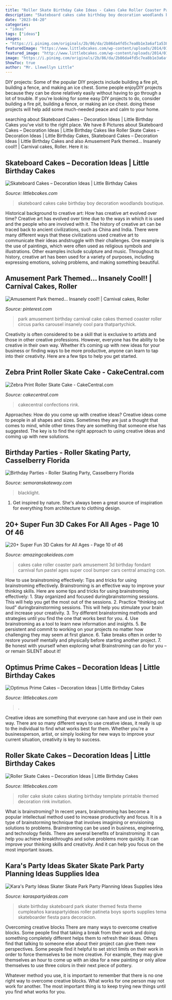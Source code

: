 ```yaml
---
title: "Roller Skate Birthday Cake Ideas - Cakes Cake Roller Coaster Park Amusement 3d Birthday Fondant Carnival Fun Pastel Ages Super Cool Bumper Cars Central Amazing Con"
description: "Skateboard cakes cake birthday boy decoration woodlands boutique"
date: "2023-04-20"
categories:
- "ideas"
tags: ["ideas"]
images:
- "https://i.pinimg.com/originals/2b/86/da/2b86da4fd5c7ea8b1e3a6af1a5387d0d.jpg"
featuredImage: "https://www.littlebcakes.com/wp-content/uploads/2014/01/Optimus-Prime-Cakes.jpg"
featured_image: "http://www.littlebcakes.com/wp-content/uploads/2014/01/Skateboard-Cakes-Ideas.jpg"
image: "https://i.pinimg.com/originals/2b/86/da/2b86da4fd5c7ea8b1e3a6af1a5387d0d.jpg"
ShowToc: true
author: "Mr. Llewellyn Little"
---
```



DIY projects: Some of the popular DIY projects include building a fire pit, building a fence, and making an ice chest.
Some people enjoyDIY projects because they can be done relatively easily without having to go through a lot of trouble. If you're looking for some easy DIY projects to do, consider building a fire pit, building a fence, or making an ice chest. doing these projects will help add some much-needed peace and calm to your home.

	

		
searching about Skateboard Cakes – Decoration Ideas | Little Birthday Cakes you've visit to the right place. We have 8 Pictures about Skateboard Cakes – Decoration Ideas | Little Birthday Cakes like Roller Skate Cakes – Decoration Ideas | Little Birthday Cakes, Skateboard Cakes – Decoration Ideas | Little Birthday Cakes and also Amusement Park themed... Insanely cool!! | Carnival cakes, Roller. Here it is:
		
    
## Skateboard Cakes – Decoration Ideas | Little Birthday Cakes

<img loading=lazy src="http://www.littlebcakes.com/wp-content/uploads/2014/01/Skateboard-Cakes-Ideas.jpg" onerror="this.onerror=null;this.src='https://tse1.mm.bing.net/th?id=OIP.4n6Yks5GaHOhHH7jilTynQHaFj&amp;pid=15.1';" alt="Skateboard Cakes – Decoration Ideas | Little Birthday Cakes">

_Source: littlebcakes.com_

>skateboard cakes cake birthday boy decoration woodlands boutique. 

	

Historical background to creative art: How has creative art evolved over time?
Creative art has evolved over time due to the ways in which it is used and the people who are involved with it. The history of creative art can be traced back to ancient civilizations, such as China and India. There were many different ways that these civilizations used creative art to communicate their ideas andstruggle with their challenges. One example is the use of paintings, which were often used as religious symbols and illustrations. Other examples include sculpture and music. Throughout its history, creative art has been used for a variety of purposes, including expressing emotions, solving problems, and making something beautiful.

    
## Amusement Park Themed... Insanely Cool!! | Carnival Cakes, Roller

<img loading=lazy src="https://i.pinimg.com/originals/2b/86/da/2b86da4fd5c7ea8b1e3a6af1a5387d0d.jpg" onerror="this.onerror=null;this.src='https://tse4.mm.bing.net/th?id=OIP.E8k3lKMUn3S8d5EnaPI2-QHaKC&amp;pid=15.1';" alt="Amusement Park themed... Insanely cool!! | Carnival cakes, Roller">

_Source: pinterest.com_

>park amusement birthday carnival cake cakes themed coaster roller circus parks carousel insanely cool para thatpartychick. 

	

Creativity is often considered to be a skill that is exclusive to artists and those in other creative professions. However, everyone has the ability to be creative in their own way. Whether it’s coming up with new ideas for your business or finding ways to be more productive, anyone can learn to tap into their creativity. Here are a few tips to help you get started.

    
## Zebra Print Roller Skate Cake - CakeCentral.com

<img loading=lazy src="https://cdn001.cakecentral.com/gallery/2015/03/900_859087Y0LF_zebra-print-roller-skate-cake.jpg" onerror="this.onerror=null;this.src='https://tse3.mm.bing.net/th?id=OIP.W6Wj_K3XPCoZcAB7bnD7ZwHaJ4&amp;pid=15.1';" alt="Zebra Print Roller Skate Cake - CakeCentral.com">

_Source: cakecentral.com_

>cakecentral confections rink. 

	

Approaches: How do you come up with creative ideas?
Creative ideas come to people in all shapes and sizes. Sometimes they are just a thought that comes to mind, while other times they are something that someone else has suggested. The key is to find the right approach to using creative ideas and coming up with new solutions.

    
## Birthday Parties - Roller Skating Party, Casselberry Florida

<img loading=lazy src="https://www.semoranskateway.com/wp-content/uploads/2017/09/blacklight-room.jpg" onerror="this.onerror=null;this.src='https://tse3.mm.bing.net/th?id=OIP.HhniGrLKxJs202EEEI3McwHaFj&amp;pid=15.1';" alt="Birthday Parties - Roller Skating Party, Casselberry Florida">

_Source: semoranskateway.com_

>blacklight. 

	

1. Get inspired by nature. She's always been a great source of inspiration for everything from architecture to clothing design.

    
## 20+ Super Fun 3D Cakes For All Ages - Page 10 Of 46

<img loading=lazy src="https://www.amazingcakeideas.com/wp-content/uploads/2016/03/Roller-Coaster-Cake-683x1024.jpg" onerror="this.onerror=null;this.src='https://tse3.mm.bing.net/th?id=OIP.xAAB7C1s7b02Jim70Mp73QHaLG&amp;pid=15.1';" alt="20+ Super Fun 3D Cakes for All Ages - Page 10 of 46">

_Source: amazingcakeideas.com_

>cakes cake roller coaster park amusement 3d birthday fondant carnival fun pastel ages super cool bumper cars central amazing con. 

	

How to use brainstroming effectively: Tips and tricks for using brainstroming effectively.
Brainstroming is an effective way to improve your thinking skills. Here are some tips and tricks for using brainstroming effectively: 1. Stay organized and focused duringbrainstorming sessions. This will help you get the most out of the sessions. 2. Practice “thinking out loud” duringbrainstorming sessions. This will help you stimulate your brain and increase your creativity. 3. Try different brainstorming methods and strategies until you find the one that works best for you. 4. Use brainstroming as a tool to learn new information and insights. 5. Be persistent and commit to working on your projects no matter how challenging they may seem at first glance. 6. Take breaks often in order to restore yourself mentally and physically before starting another project. 7. Be honest with yourself when exploring what Brainstroming can do for you – or remain SILENT about it!

    
## Optimus Prime Cakes – Decoration Ideas | Little Birthday Cakes

<img loading=lazy src="https://www.littlebcakes.com/wp-content/uploads/2014/01/Optimus-Prime-Cakes.jpg" onerror="this.onerror=null;this.src='https://tse3.mm.bing.net/th?id=OIP.s6xPvoEnpua7Y7Y8qv5TxwHaJ4&amp;pid=15.1';" alt="Optimus Prime Cakes – Decoration Ideas | Little Birthday Cakes">

_Source: littlebcakes.com_

>. 

	

Creative ideas are something that everyone can have and use in their own way. There are so many different ways to use creative ideas, it really is up to the individual to find what works best for them. Whether you're a businessperson, artist, or simply looking for new ways to improve your current situation, creativity is key to success.

    
## Roller Skate Cakes – Decoration Ideas | Little Birthday Cakes

<img loading=lazy src="http://www.littlebcakes.com/wp-content/uploads/2014/01/Roller-Skate-Cake-Pictures.jpg" onerror="this.onerror=null;this.src='https://tse1.mm.bing.net/th?id=OIP.0LfpZCIFZlluxmqumPXQRgHaJ4&amp;pid=15.1';" alt="Roller Skate Cakes – Decoration Ideas | Little Birthday Cakes">

_Source: littlebcakes.com_

>roller cake skate cakes skating birthday template printable themed decoration rink invitation. 

	

What is brainstroming?
In recent years, brainstroming has become a popular intellectual method used to increase productivity and focus. It is a type of brainstorming technique that involves imagining or envisioning solutions to problems. Brainstroming can be used in business, engineering, and technology fields.
There are several benefits of brainstroming: It can help you achieve breakthroughs and solve problems more quickly. It can improve your thinking skills and creativity. And it can help you focus on the most important issues.

    
## Kara&#039;s Party Ideas Skater Skate Park Party Planning Ideas Supplies Idea

<img loading=lazy src="https://karaspartyideas.com/wp-content/uploads/2013/09/skate-14.jpg" onerror="this.onerror=null;this.src='https://tse4.mm.bing.net/th?id=OIP.zrQ8qlOnLa9eZFHcMfWpqwHaE7&amp;pid=15.1';" alt="Kara&#039;s Party Ideas Skater Skate Park Party Planning Ideas Supplies Idea">

_Source: karaspartyideas.com_

>skate birthday skateboard park skater themed festa theme cumpleaños karaspartyideas roller patineta boys sports supplies tema skateboarder fiesta para decoracion. 

	

Overcoming creative blocks
There are many ways to overcome creative blocks. Some people find that taking a break from their work and doing something completely different helps them to refresh their ideas. Others find that talking to someone else about their project can give them new perspectives.
Some people find it helpful to set strict limits on their work in order to force themselves to be more creative. For example, they may give themselves an hour to come up with an idea for a new painting or only allow themselves to use three colors in their next piece of pottery.

 Whatever method you use, it is important to remember that there is no one right way to overcome creative blocks. What works for one person may not work for another. The most important thing is to keep trying new things until you find what works for you.

